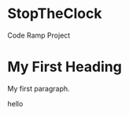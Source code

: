 # StopTheClock
Code Ramp Project
<!DOCTYPE html>
<html>
<head>
<title> Page Title</title>
</head>
<body>
<h1> My First Heading</h1>
<p> My first paragraph. </p>

<script src="https://code.jquery.com/jquery-2.1.1.js"></script>
<script>
$('body').text('hello?')
</script>hello

</body>
</html>
